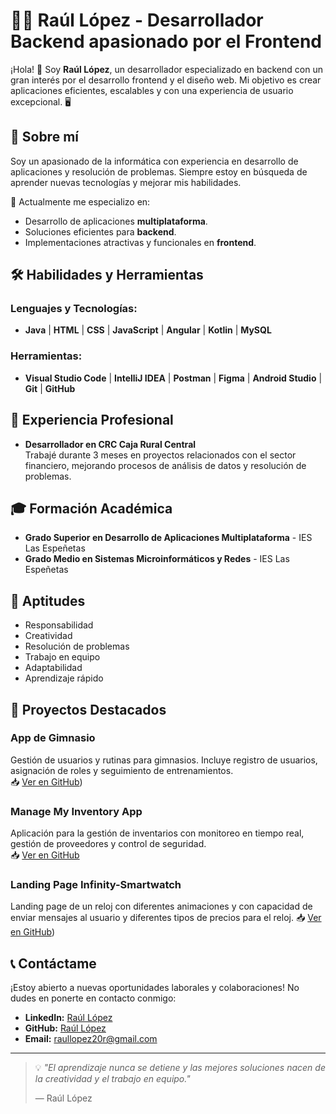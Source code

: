 # 👨‍💻 Raúl López - Desarrollador Backend apasionado por el Frontend

¡Hola! 👋 Soy **Raúl López**, un desarrollador especializado en backend con un gran interés por el desarrollo frontend y el diseño web. Mi objetivo es crear aplicaciones eficientes, escalables y con una experiencia de usuario excepcional. 🖥️

## 🚀 Sobre mí
Soy un apasionado de la informática con experiencia en desarrollo de aplicaciones y resolución de problemas. Siempre estoy en búsqueda de aprender nuevas tecnologías y mejorar mis habilidades.

📍 Actualmente me especializo en:
- Desarrollo de aplicaciones **multiplataforma**.
- Soluciones eficientes para **backend**.
- Implementaciones atractivas y funcionales en **frontend**.

## 🛠️ Habilidades y Herramientas
### Lenguajes y Tecnologías:
- **Java** | **HTML** | **CSS** | **JavaScript** | **Angular** | **Kotlin** | **MySQL**

### Herramientas:
- **Visual Studio Code** | **IntelliJ IDEA** | **Postman** | **Figma** | **Android Studio** | **Git** | **GitHub**

## 💼 Experiencia Profesional
- **Desarrollador en CRC Caja Rural Central**  
  Trabajé durante 3 meses en proyectos relacionados con el sector financiero, mejorando procesos de análisis de datos y resolución de problemas.

## 🎓 Formación Académica
- **Grado Superior en Desarrollo de Aplicaciones Multiplataforma** - IES Las Espeñetas  
- **Grado Medio en Sistemas Microinformáticos y Redes** - IES Las Espeñetas  

## 🌟 Aptitudes
- Responsabilidad  
- Creatividad  
- Resolución de problemas  
- Trabajo en equipo  
- Adaptabilidad  
- Aprendizaje rápido  

## 📂 Proyectos Destacados
### **App de Gimnasio**
Gestión de usuarios y rutinas para gimnasios. Incluye registro de usuarios, asignación de roles y seguimiento de entrenamientos.  
📥 [Ver en GitHub](https://github.com/Raullopez20/GymBros_App))

### **Manage My Inventory App**
Aplicación para la gestión de inventarios con monitoreo en tiempo real, gestión de proveedores y control de seguridad.  
📥 [Ver en GitHub](https://github.com/Raullopez20)

### **Landing Page Infinity-Smartwatch**
Landing page de un reloj con diferentes animaciones y con capacidad de enviar mensajes al usuario y diferentes tipos de precios para el reloj.
📥 [Ver en GitHub](https://github.com/Raullopez20/Infinity-Smartwatch))

## 📞 Contáctame
¡Estoy abierto a nuevas oportunidades laborales y colaboraciones! No dudes en ponerte en contacto conmigo:  
- **LinkedIn:** [Raúl López](https://www.linkedin.com/in/raul-lopez-ricarte-40011a318)  
- **GitHub:** [Raúl López](https://github.com/Raullopez20)  
- **Email:** [raullopez20r@gmail.com](mailto:raullopez20r@gmail.com)  

---

> 💡 *"El aprendizaje nunca se detiene y las mejores soluciones nacen de la creatividad y el trabajo en equipo."*  
>
> — Raúl López

